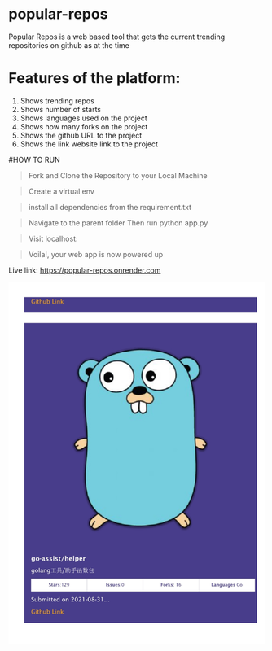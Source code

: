 # popular-repos
Popular Repos is a web based tool that gets the current trending repositories on github as at the time


# Features of the platform:
1. Shows trending repos
2. Shows number of starts
3. Shows languages used on the project
4. Shows how many forks on the project
5. Shows the github URL to the project
6. Shows the link website link to the project 

#HOW TO RUN

> Fork and Clone the Repository to your Local Machine

> Create a virtual env

> install all dependencies from the requirement.txt

> Navigate to the parent folder Then run python app.py

> Visit localhost:

> Voila!, your web app is now powered up

Live link: https://popular-repos.onrender.com

![My Remote Image](https://github.com/ehuntober/popular-repos/blob/main/screenshot.JPG)







